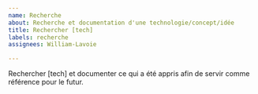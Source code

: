 ```yaml
---
name: Recherche
about: Recherche et documentation d'une technologie/concept/idée
title: Rechercher [tech]
labels: recherche
assignees: William-Lavoie

---
```


Rechercher [tech] et documenter ce qui a été appris afin de servir comme référence pour le futur.
